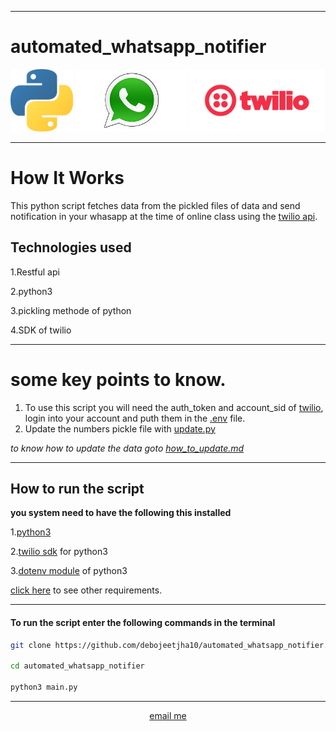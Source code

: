 ___
# automated_whatsapp_notifier
<img src = "img/python.jpeg"
height = "100px"
weidth = "100px"
alt = "python logo"
title = "python">
<img src = "img/whatsapp.jpeg"
height = 100px
weidth = 100px
alt = "whatsapp logo"
title = "whatsapp">
<img src = "img/twilio.png"
height = 100px
weidth = 100px
alt = "twilio logo"
title = "twilio">
___
# How It Works
This python script fetches data from the pickled files of data and send notification in your whasapp at the time of online class using the [twilio api](https://www.twilio.com/).
## Technologies used
1.Restful api

2.python3

3.pickling methode of python

4.SDK of twilio

___
# some key points to know.
1. To use this script you will need the auth_token and account_sid of [twilio](https://www.twilio.com/), login into your account and puth them in the [.env](.env) file.
2. Update the numbers pickle file with [update.py](update.py)

*to know how to update the data goto [how_to_update.md](class_list/how_to_update_data.md)*
___
## How to run the script
<b>you system need to have the following this installed</b>

  1.[python3](https://www.python.org/)
  
  2.[twilio sdk](https://pypi.org/project/twilio/) for python3
  
  3.[dotenv module](https://pypi.org/project/dotenv/) of python3
  
  [click here]("requirement.txt") to see other requirements.
  ___
  
  <h4> To run the script enter the following commands in the terminal </h4>
  
  ```bash
  git clone https://github.com/debojeetjha10/automated_whatsapp_notifier.git
  
  cd automated_whatsapp_notifier 
  
  python3 main.py
  ```


  ___



<p align = "middle" > <a href = "mailto:debojeetjha@gmail.com">email me</p>
